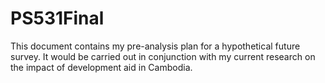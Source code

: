 # PS531Final

This document contains my pre-analysis plan for a hypothetical future survey.
It would be carried out in conjunction with my current research on the impact of development aid in Cambodia.
